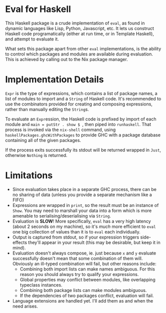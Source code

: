 # Eval for Haskell

This Haskell package is a crude implementation of `eval`, as found in dynamic
languages like Lisp, Python, Javascript, etc. It lets us construct Haskell
code programatically (either at run time, or in Template Haskell), and attempt
to evaluate it.

What sets this package apart from other `eval` implementations, is the ability
to control which packages and modules are available during evaluation. This is
achieved by calling out to the Nix package manager.

# Implementation Details

`Expr` is the type of expressions, which contains a list of package names, a
list of modules to import and a `String` of Haskell code. It's recommended to
use the combinators provided for creating and composing expressions, rather than
manually editing the `String`s.

To evaluate an `Expr`ession, the Haskell code is prefixed by import of each
module and `main = putStr . show $ `, then piped into `runhaskell`. That process
is invoked via the `nix-shell` command, using `haskellPackages.ghcWithPackages`
to provide GHC with a package database containing all of the given packages.

If the process exits successfully its stdout will be returned wrapped in `Just`,
otherwise `Nothing` is returned.

# Limitations

 - Since evaluation takes place in a separate GHC process, there can be no
   sharing of data (unless you provide a separate mechanism like a FIFO)
 - Expressions are wrapped in `print`, so the result must be an instance of
   `Show`. You may need to marshall your data into a form which is more amenable
   to serialising/deserialising via `String`.
 - Evaluation is **SLOW**! More specifically, `eval` has a very high latency
   (about 2 seconds on my machine), so it's *much* more efficient to `eval` one
   big collection of values than it is to `eval` each individually.
 - Output is captured from stdout, so if your expression triggers side-effects
   they'll appear in your result (this may be desirable, but keep it in mind).
 - Evaluation doesn't always compose, ie. just because `x` and `y` evaluate
   successfully doesn't mean that some combination of them will. Obviously an
   ill-typed combination will fail, but other reasons include:
    - Combining both import lists can make names ambiguous. For this reason you
      should always try to qualify your expressions.
    - Global properties may conflict between modules, like overlapping typeclass
      instances.
    - Combining both package lists can make modules ambiguous.
    - If the dependencies of two packages conflict, evaluation will fail.
 - Language extensions are handled yet. I'll add them as and when the need
   arises.
